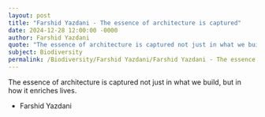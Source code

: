 ```yaml
---
layout: post
title: "Farshid Yazdani - The essence of architecture is captured"
date: 2024-12-28 12:00:00 -0000
author: Farshid Yazdani
quote: "The essence of architecture is captured not just in what we build, but in how it enriches lives."
subject: Biodiversity
permalink: /Biodiversity/Farshid Yazdani/Farshid Yazdani - The essence of architecture is captured
---
```


The essence of architecture is captured not just in what we build, but in how it enriches lives.

- Farshid Yazdani
